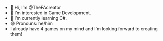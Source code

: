 - 👋 Hi, I’m @TheFAcreator
- 👀 I’m interested in Game Development.
- 🌱 I’m currently learning C#.
- 😄 Pronouns: he/him
- I already have 4 games on my mind and I'm looking forward to creating them!
